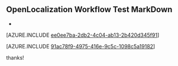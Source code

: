 ## OpenLocalization Workflow Test MarkDown
* 

[AZURE.INCLUDE [ee0ee7ba-2db2-4c04-ab13-2b420d345f91](calleeMd1.md)]



[AZURE.INCLUDE [91ac78f9-4975-416e-9c5c-1098c5a19182](calleeMd2.md)]

 
thanks!